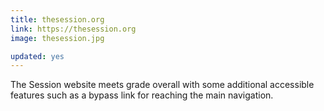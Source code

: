 ```yaml
---
title: thesession.org
link: https://thesession.org
image: thesession.jpg

updated: yes
---
```


The Session website meets grade overall with some additional accessible features such as a bypass link for reaching the main navigation.
